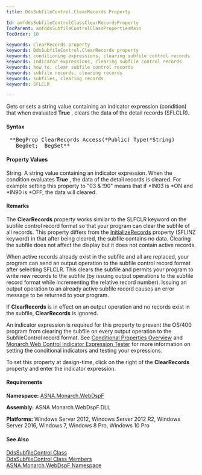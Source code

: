 ```yaml
---
title: DdsSubfileControl.ClearRecords Property

Id: amfddsSubfileControlClassClearRecordsProperty
TocParent: amfddsSubfileControlClassPropertiesMain
TocOrder: 10

keywords: ClearRecords property
keywords: DdsSubfileControl.ClearRecords property
keywords: conditioning expressions, clearing subfile control records
keywords: indicator expressions, clearing subfile control records
keywords: how to, clear subfile control records
keywords: subfile records, clearing records
keywords: subfiles, clearing records
keywords: SFLCLR

---
```


Gets or sets a string value containing an indicator expression (condition) that when evaluated **True** , clears the data of the detail records (SFLCLR).

#### Syntax
<pre class="prettyprint"> **BegProp ClearRecords Access(*Public) Type(*String)
   BegGet;  BegSet** </pre>

#### Property Values
String. A string value containing an indicator expression. When the condition evaluates **True** , the data of the detail records is cleared. For example setting this property to "03 &amp; !90" means that if *IN03 is *ON and *IN90 is *OFF, the data will cleared.

#### Remarks
The **ClearRecords** property works similar to the SLFCLR keyword on the subfile control record format so that your program can clear the subfile of all records. This property differs from the [ InitializeRecords](amfddsSubfileControlClassInitializeRecordsProperty.html) property (SFLINZ keyword) in that after being cleared, the subfile contains no data. Clearing the subfile does not affect the display but it does not contain active records.

When active records already exist in the subfile and all are replaced, your program can send an output operation to the subfile control record format after selecting SFLCLR. This clears the subfile and permits your program to write new records to the subfile (by issuing output operations to the subfile record format while incrementing the relative record number). Issuing an output operation to an already active subfile record causes an error message to be returned to your program.

If **ClearRecords** is in effect on an output operation and no records exist in the subfile, **ClearRecords** is ignored.

An indicator expression is required for this property to prevent the OS/400 program from clearing the subfile on every output operation to the SubfileControl record format. See [Conditional Properties Overview](amfconConditionalPropertiesOverview.html) and [ Monarch Web Control Indicator Expression Tester](amfMonarchWebControlIndicatorExpressionTester.html) for more information on setting the conditional indicators and testing your expressions.

To set this property at design-time, click on the right of the **ClearRecords** property and enter the indicator expression.

#### Requirements
**Namespace:** [ASNA.Monarch.WebDspF](amfWebDspFNamespace.html)

**Assembly:** ASNA.Monarch.WebDspF.DLL

**Platforms:** Windows Server 2012, Windows Server 2012 R2, Windows Server 2016, Windows 7, Windows 8 Pro, Windows 10 Pro

#### See Also
[ DdsSubfileControl Class](amfddsSubfileControlClass.html) <br /> [ DdsSubfileControl Class Members](amfddsSubfileControlClassMembers.html) <br /> [ ASNA.Monarch.WebDspF Namespace](amfWebDspFNamespace.html) 
